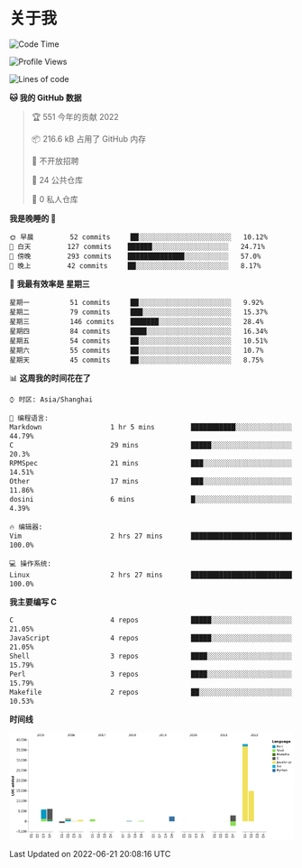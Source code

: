 # 关于我

<!--START_SECTION:waka-->
![Code Time](http://img.shields.io/badge/Code%20Time-0%20secs-blue)

![Profile Views](http://img.shields.io/badge/%E4%B8%AA%E4%BA%BA%E5%B0%81%E9%9D%A2%E8%A7%82%E7%9C%8B%E6%AC%A1%E6%95%B0-3-blue)

![Lines of code](https://img.shields.io/badge/%E4%BB%8E%E3%80%8C%E4%BD%A0%E5%A5%BD%E4%B8%96%E7%95%8C%E3%80%8D%E6%88%91%E5%B7%B2%E7%BB%8F%E5%86%99%E4%BA%86-71%20Thousand%20%E8%A1%8C%E4%BB%A3%E7%A0%81-blue)

**🐱 我的 GitHub 数据** 

> 🏆 551 今年的贡献 2022
 > 
> 📦 216.6 kB 占用了 GitHub 内存 
 > 
> 🚫 不开放招聘
 > 
> 📜 24 公共仓库 
 > 
> 🔑 0 私人仓库  
 > 
**我是晚睡的 🦉** 

```text
🌞 早晨         52 commits     ██░░░░░░░░░░░░░░░░░░░░░░░   10.12% 
🌆 白天         127 commits    ██████░░░░░░░░░░░░░░░░░░░   24.71% 
🌃 傍晚         293 commits    ██████████████░░░░░░░░░░░   57.0% 
🌙 晚上         42 commits     ██░░░░░░░░░░░░░░░░░░░░░░░   8.17%

```
📅 **我最有效率是 星期三** 

```text
星期一          51 commits     ██░░░░░░░░░░░░░░░░░░░░░░░   9.92% 
星期二          79 commits     ███░░░░░░░░░░░░░░░░░░░░░░   15.37% 
星期三          146 commits    ███████░░░░░░░░░░░░░░░░░░   28.4% 
星期四          84 commits     ████░░░░░░░░░░░░░░░░░░░░░   16.34% 
星期五          54 commits     ██░░░░░░░░░░░░░░░░░░░░░░░   10.51% 
星期六          55 commits     ██░░░░░░░░░░░░░░░░░░░░░░░   10.7% 
星期天          45 commits     ██░░░░░░░░░░░░░░░░░░░░░░░   8.75%

```


📊 **这周我的时间花在了** 

```text
⌚︎ 时区: Asia/Shanghai

💬 编程语言: 
Markdown                 1 hr 5 mins         ███████████░░░░░░░░░░░░░░   44.79% 
C                        29 mins             █████░░░░░░░░░░░░░░░░░░░░   20.3% 
RPMSpec                  21 mins             ███░░░░░░░░░░░░░░░░░░░░░░   14.51% 
Other                    17 mins             ███░░░░░░░░░░░░░░░░░░░░░░   11.86% 
dosini                   6 mins              █░░░░░░░░░░░░░░░░░░░░░░░░   4.39%

🔥 编辑器: 
Vim                      2 hrs 27 mins       █████████████████████████   100.0%

💻 操作系统: 
Linux                    2 hrs 27 mins       █████████████████████████   100.0%

```

**我主要编写 C** 

```text
C                        4 repos             █████░░░░░░░░░░░░░░░░░░░░   21.05% 
JavaScript               4 repos             █████░░░░░░░░░░░░░░░░░░░░   21.05% 
Shell                    3 repos             ████░░░░░░░░░░░░░░░░░░░░░   15.79% 
Perl                     3 repos             ████░░░░░░░░░░░░░░░░░░░░░   15.79% 
Makefile                 2 repos             ██░░░░░░░░░░░░░░░░░░░░░░░   10.53%

```


**时间线**

![Chart not found](https://raw.githubusercontent.com/Arondight/Arondight/master/charts/bar_graph.png) 


 Last Updated on 2022-06-21 20:08:16 UTC
<!--END_SECTION:waka-->
